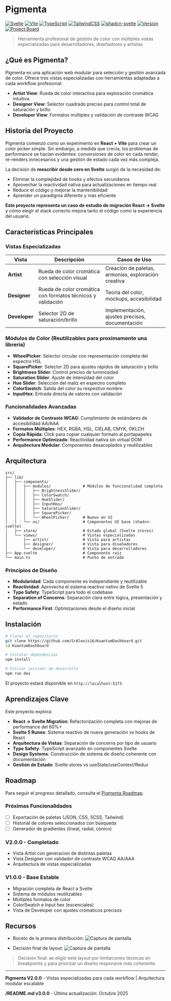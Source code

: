 # Pigmenta

[![Svelte](https://img.shields.io/badge/Svelte-5+-ff3e00.svg?logo=svelte)](https://svelte.dev/)
[![Vite](https://img.shields.io/badge/Vite-5+-646CFF.svg?logo=vite)](https://vitejs.dev/)
[![TypeScript](https://img.shields.io/badge/TypeScript-5+-3178C6.svg?logo=typescript)](https://www.typescriptlang.org/)
[![TailwindCSS](https://img.shields.io/badge/TailwindCSS-4+-38B2AC.svg?logo=tailwind-css)](https://tailwindcss.com/)
[![shadcn-svelte](https://img.shields.io/badge/shadcn-svelte-000000.svg)](https://www.shadcn-svelte.com/)
[![Version](https://img.shields.io/badge/version-2.0.0-blue.svg)](https://github.com/SrAlexis16/KuantumDashboard/releases)
[![Project Board](https://img.shields.io/badge/roadmap-GitHub_Projects-238636.svg?logo=github)](https://github.com/SrAlexis16/KuantumDashboard/projects)

> Herramienta profesional de gestión de color con múltiples vistas especializadas para desarrolladores, diseñadores y artistas

## ¿Qué es Pigmenta?

Pigmenta es una aplicación web modular para selección y gestión avanzada de color. Ofrece tres vistas especializadas con herramientas adaptadas a cada workflow profesional:

- **Artist View**: Rueda de color interactiva para exploración cromática intuitiva
- **Designer View**: Selector cuadrado preciso para control total de saturación y brillo
- **Developer View**: Formatos múltiples y validación de contraste WCAG

## Historia del Proyecto

Pigmenta comenzó como un experimento en **React + Vite** para crear un color picker simple. Sin embargo, a medida que crecía, los problemas de performance se hacían evidentes: conversiones de color en cada render, re-renders innecesarios y una gestión de estado cada vez más compleja.

La decisión de **reescribir desde cero en Svelte** surgió de la necesidad de:

- Eliminar la complejidad de hooks y efectos secundarios
- Aprovechar la reactividad nativa para actualizaciones en tiempo real
- Reducir el código y mejorar la mantenibilidad
- Aprender un paradigma diferente y más eficiente

**Este proyecto representa un caso de estudio de migración React → Svelte** y cómo elegir el stack correcto mejora tanto el código como la experiencia del usuario.

## Características Principales

### Vistas Especializadas

| Vista | Descripción | Casos de Uso |
|-------|-------------|--------------|
| **Artist** | Rueda de color cromática con selección visual | Creación de paletas, armonías, exploración creativa |
| **Designer** |  Rueda de color cromática con formatos técnicos y validación | Teoría del color, mockups, accesibilidad |
| **Developer** | Selector 2D de saturación/brillo | Implementación, ajustes precisos, documentación |

### Módulos de Color (Reutilizables para proximamente una libreria)

- **WheelPicker**: Selector circular con representación completa del espectro HSL
- **SquarePicker**: Selector 2D para ajustes rápidos de saturación y brillo
- **Brightness Slider**: Control preciso de luminosidad
- **Saturation Slider**: Ajuste de intensidad del color
- **Hue Slider**: Selección del matiz en espectro completo
- **ColorSwatch**: Salida del color su respestivo nombre
- **InputHex**: Entrada directa de valores con validación

### Funcionalidades Avanzadas

- **Validador de Contraste WCAG**: Cumplimiento de estándares de accesibilidad AA/AAA
- **Formatos Múltiples**: HEX, RGBA, HSL, CIELAB, CMYK, OKLCH
- **Copia Rápida**: Click para copiar cualquier formato al portapapeles
- **Performance Optimizado**: Reactividad nativa sin virtual DOM
- **Arquitectura Modular**: Componentes desacoplados y reutilizables

## Arquitectura

```
src/
├── lib/
│   ├── components/
│   │   ├── modules/              # Módulos de funcionalidad completa
│   │   │   ├── BrightnessSlider/
│   │   │   ├── ColorSwatch/
│   │   │   ├── HueSlider/
│   │   │   ├── InputHex/
│   │   │   ├── SaturationSlider/
│   │   │   ├── SquarePicker/
│   │   │   └── WheelPicker/      # Nuevo en V2
│   │   └── ui/                   # Componentes UI base (shadcn-svelte)
│   ├── store/                    # Estado global (Svelte stores)
│   └── views/                    # Vistas especializadas
│       ├── artist/               # Vista para artistas
│       ├── designer/             # Vista para diseñadores
│       └── developer/            # Vista para desarrolladores
├── App.svelte                    # Componente raíz
└── main.ts                       # Punto de entrada
```

### Principios de Diseño

- **Modularidad**: Cada componente es independiente y reutilizable
- **Reactividad**: Aprovecha el sistema reactivo nativo de Svelte 5
- **Type Safety**: TypeScript para todo el codebase
- **Separation of Concerns**: Separación clara entre lógica, presentación y estado
- **Performance First**: Optimizaciones desde el diseño inicial

## Instalación

```bash
# Clonar el repositorio
git clone https://github.com/SrAlexis16/KuantumDashboard.git
cd KuantumDashboard

# Instalar dependencias
npm install

# Iniciar servidor de desarrollo
npm run dev
```

El proyecto estará disponible en `http://localhost:5173`

## Aprendizajes Clave

Este proyecto explora:

- **React → Svelte Migration**: Refactorización completa con mejoras de performance del 60%+
- **Svelte 5 Runes**: Sistema reactivo de nueva generación vs hooks de React
- **Arquitectura de Vistas**: Separación de concerns por tipo de usuario
- **Type Safety**: TypeScript avanzado en componentes Svelte
- **Design Systems**: Construcción de sistema de diseño coherente con documentación
- **Gestión de Estado**: Svelte stores vs useState/useContext/Redux

## Roadmap

Para seguir el progreso detallado, consulta el [Pigmenta Roadmap](https://github.com/users/SrAlexis16/projects/2/views/1).

### Próximas Funcionalidades

- [ ] Exportación de paletas (JSON, CSS, SCSS, Tailwind)
- [ ] Historial de colores seleccionados con búsqueda
- [ ] Generador de gradientes (lineal, radial, cónico)

### V2.0.0 - Completado

- Vista Artist con generacion de distintas paletas
- Vista Designer con validador de contraste WCAG AA/AAA
- Arquitectura de vistas especializadas

### V1.0.0 - Base Estable

- Migración completa de React a Svelte
- Sistema de módulos reutilizables
- Múltiples formatos de color
- ColorSwatch e Input hex (escenciales)
- Vista de Developer con ajustes crómaticos precisos

## Recursos
- Boceto de la primera distribución:
![Captura de pantalla](./docs/assets/PrematureSketch.png)


- Decisión final de layout:
![Captura de pantalla](./docs/assets/FinalSketch.png)
> Decisión final: se eligió este layout por limitaciones técnicas en breakpoints y para priorizar un diseño responsive más coherente.

---

**Pigmenta V2.0.0** - Vistas especializadas para cada workflow | Arquitectura modular escalable

**/README.md v3.0.0** - Última actualización: Octubre 2025
